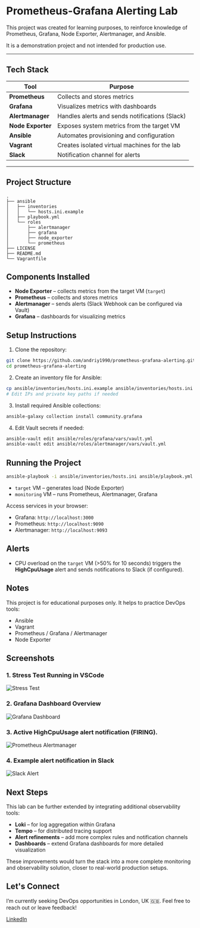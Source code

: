 # Prometheus-Grafana Alerting Lab

This project was created for learning purposes, to reinforce knowledge of Prometheus, Grafana, Node Exporter, Alertmanager, and Ansible.

It is a demonstration project and not intended for production use.

---

## Tech Stack

| Tool              | Purpose                                      |
|-------------------|----------------------------------------------|
| **Prometheus**    | Collects and stores metrics                  |
| **Grafana**       | Visualizes metrics with dashboards           |
| **Alertmanager**  | Handles alerts and sends notifications (Slack) |
| **Node Exporter** | Exposes system metrics from the target VM    |
| **Ansible**       | Automates provisioning and configuration     |
| **Vagrant**       | Creates isolated virtual machines for the lab |
| **Slack**         | Notification channel for alerts              |

---

## Project Structure

```
.
├── ansible
│   ├── inventories
│   │   └── hosts.ini.example
│   ├── playbook.yml
│   └── roles
│       ├── alertmanager
│       ├── grafana
│       ├── node_exporter
│       └── prometheus
├── LICENSE
├── README.md
└── Vagrantfile
```

## Components Installed

* **Node Exporter** – collects metrics from the target VM (`target`)
* **Prometheus** – collects and stores metrics
* **Alertmanager** – sends alerts (Slack Webhook can be configured via Vault)
* **Grafana** – dashboards for visualizing metrics

## Setup Instructions

1. Clone the repository:

```bash
git clone https://github.com/andriy1990/prometheus-grafana-alerting.git
cd prometheus-grafana-alerting
```

2. Create an inventory file for Ansible:

```bash
cp ansible/inventories/hosts.ini.example ansible/inventories/hosts.ini
# Edit IPs and private key paths if needed
```

3. Install required Ansible collections:

```bash
ansible-galaxy collection install community.grafana
```

4. Edit Vault secrets if needed:

```bash
ansible-vault edit ansible/roles/grafana/vars/vault.yml
ansible-vault edit ansible/roles/alertmanager/vars/vault.yml
```

## Running the Project

```bash
ansible-playbook -i ansible/inventories/hosts.ini ansible/playbook.yml --ask-vault-pass
```

* `target` VM – generates load (Node Exporter)
* `monitoring` VM – runs Prometheus, Alertmanager, Grafana

Access services in your browser:

* Grafana: `http://localhost:3000`
* Prometheus: `http://localhost:9090`
* Alertmanager: `http://localhost:9093`

## Alerts

* CPU overload on the `target` VM (>50% for 10 seconds) triggers the **HighCpuUsage** alert and sends notifications to Slack (if configured).

## Notes

This project is for educational purposes only. It helps to practice DevOps tools:

* Ansible
* Vagrant
* Prometheus / Grafana / Alertmanager
* Node Exporter

## Screenshots

### 1. Stress Test Running in VSCode
![Stress Test](screenshots/1.png)

### 2. Grafana Dashboard Overview
![Grafana Dashboard](screenshots/2.png)

### 3. Active HighCpuUsage alert notification (FIRING).
![Prometheus Alertmanager](screenshots/3.png)

### 4. Example alert notification in Slack
![Slack Alert](screenshots/4.png)

## Next Steps

This lab can be further extended by integrating additional observability tools:

- **Loki** – for log aggregation within Grafana  
- **Tempo** – for distributed tracing support  
- **Alert refinements** – add more complex rules and notification channels  
- **Dashboards** – extend Grafana dashboards for more detailed visualization  

These improvements would turn the stack into a more complete monitoring and observability solution, closer to real-world production setups.

## Let's Connect

I’m currently seeking DevOps opportunities in London, UK 🇬🇧.
Feel free to reach out or leave feedback!

[LinkedIn](https://www.linkedin.com/in/andriysmyk)
